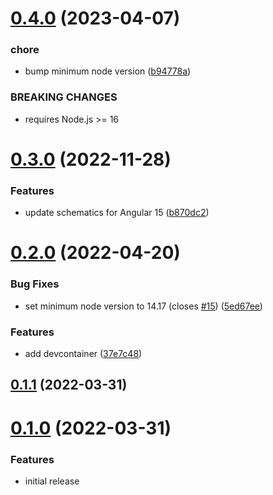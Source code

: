 # [0.4.0](https://github.com/sinedied/teams-angular/compare/0.3.0...0.4.0) (2023-04-07)


### chore

* bump minimum node version ([b94778a](https://github.com/sinedied/teams-angular/commit/b94778ae39175e28f485449c37145bf002682694))


### BREAKING CHANGES

* requires Node.js >= 16

# [0.3.0](https://github.com/sinedied/teams-angular/compare/0.2.0...0.3.0) (2022-11-28)


### Features

* update schematics for Angular 15 ([b870dc2](https://github.com/sinedied/teams-angular/commit/b870dc277b6e20212b61f0c85097381716fea80a))

# [0.2.0](https://github.com/sinedied/teams-angular/compare/0.1.1...0.2.0) (2022-04-20)


### Bug Fixes

* set minimum node version to 14.17 (closes [#15](https://github.com/sinedied/teams-angular/issues/15)) ([5ed67ee](https://github.com/sinedied/teams-angular/commit/5ed67ee26d62359c067024ca18e3606c0c0ecd29))


### Features

* add devcontainer ([37e7c48](https://github.com/sinedied/teams-angular/commit/37e7c4867cfe8b6d2f274432bb78309c6c939e4c))

## [0.1.1](https://github.com/sinedied/teams-angular/compare/0.1.0...0.1.1) (2022-03-31)

# [0.1.0](https://github.com/sinedied/teams-angular/releases/tag/0.1.0) (2022-03-31)

### Features

* initial release
